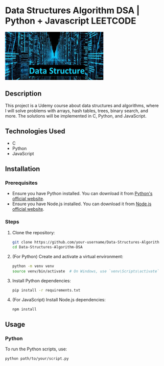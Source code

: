 # Data Structures Algorithm DSA | Python + Javascript LEETCODE

![Project Logo](https://github.com/TonyBlaiseNTAHE/Data-Structures-Algorithm-DSA-Python-Javascript-LEETCODE/blob/main/dataStructure.jpeg)


## Description
This project is a Udemy course about data structures and algorithms, where I will solve problems with arrays, hash tables, trees, binary search, and more. The solutions will be implemented in C, Python, and JavaScript.

## Technologies Used
- C
- Python
- JavaScript

## Installation

### Prerequisites
- Ensure you have Python installed. You can download it from [Python's official website](https://www.python.org/downloads/).
- Ensure you have Node.js installed. You can download it from [Node.js official website](https://nodejs.org/).

### Steps
1. Clone the repository:
    ```bash
    git clone https://github.com/your-username/Data-Structures-Algorithm-DSA.git
    cd Data-Structures-Algorithm-DSA
    ```
2. (For Python) Create and activate a virtual environment:
    ```bash
    python -m venv venv
    source venv/bin/activate  # On Windows, use `venv\Scripts\activate`
    ```
3. Install Python dependencies:
    ```bash
    pip install -r requirements.txt
    ```
4. (For JavaScript) Install Node.js dependencies:
    ```bash
    npm install
    ```

## Usage

### Python
To run the Python scripts, use:
```bash
python path/to/your/script.py
